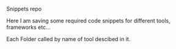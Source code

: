 Snippets repo

Here I am saving some required code snippets for different tools, frameworks etc...

Each Folder called by name of tool descibed in it.

